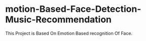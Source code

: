 # motion-Based-Face-Detection-Music-Recommendation
This Project is Based On Emotion Based recognition Of Face.
